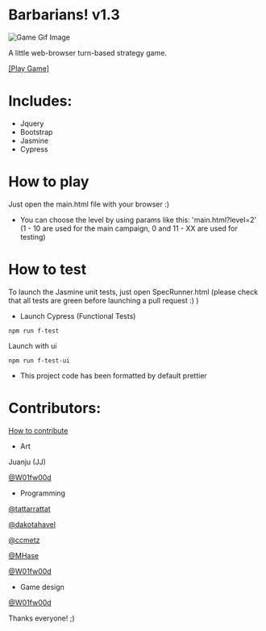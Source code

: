 # Barbarians! v1.3

![Game Gif Image](https://github.com/W01fw00d/barbarians/blob/master/src/images/gifs/barbarians_demo.gif)

A little web-browser turn-based strategy game.

[[Play Game]](https://w01fw00d.itch.io/barbarians)

# Includes:

- Jquery
- Bootstrap
- Jasmine
- Cypress

# How to play

Just open the main.html file with your browser :)

- You can choose the level by using params like this: 'main.html?level=2'
  (1 - 10 are used for the main campaign, 0 and 11 - XX are used for testing)

# How to test

To launch the Jasmine unit tests, just open SpecRunner.html (please check that all tests are green before launching a pull request :) )

- Launch Cypress (Functional Tests)

```
npm run f-test
```

Launch with ui

```
npm run f-test-ui
```

- This project code has been formatted by default prettier


# Contributors:

[How to contribute](https://github.com/MarcDiethelm/contributing/blob/master/README.md)

- Art

Juanju (JJ)

[@W01fw00d](https://github.com/W01fw00d)

- Programming

[@tattarrattat](https://github.com/tattarrattat)

[@dakotahavel](https://github.com/dakotahavel)

[@ccmetz](https://github.com/ccmetz)

[@MHase](https://github.com/MHase)

[@W01fw00d](https://github.com/W01fw00d)

- Game design

[@W01fw00d](https://github.com/W01fw00d)

Thanks everyone! ;)
